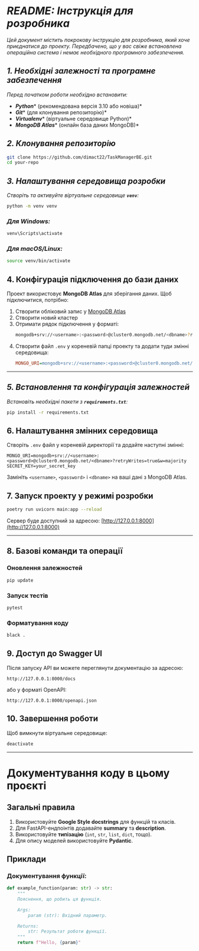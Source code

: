 # *README: Інструкція для розробника*

*Цей документ містить покрокову інструкцію для розробника, який хоче приєднатися до проекту. Передбачено, що у вас свіже встановлена операційна система і немає необхідного програмного забезпечення.*

## *1. Необхідні залежності та програмне забезпечення*

*Перед початком роботи необхідно встановити:*

- ***Python**** (рекомендована версія 3.10 або новіша)*
- ***Git**** (для клонування репозиторію)*
- ***Virtualenv**** (віртуальне середовище Python)*
- ***MongoDB Atlas**** (онлайн база даних MongoDB)*

## *2. Клонування репозиторію*

```bash
git clone https://github.com/dimact22/TaskManagerBE.git
cd your-repo
```

## *3. Налаштування середовища розробки*

*Створіть та активуйте віртуальне середовище **`venv`**:*

```bash
python -m venv venv
```

### ***Для Windows:***

```bash
venv\Scripts\activate
```

### ***Для macOS/Linux:***

```bash
source venv/bin/activate
```

## 4. Конфігурація підключення до бази даних

Проект використовує **MongoDB Atlas** для зберігання даних. Щоб підключитися, потрібно:
1. Створити обліковий запис у [MongoDB Atlas](https://www.mongodb.com/atlas)
2. Створити новий кластер
3. Отримати рядок підключення у форматі:
   ```sh
   mongodb+srv://<username>:<password>@cluster0.mongodb.net/<dbname>?retryWrites=true&w=majority
   ```
4. Створити файл `.env` у кореневій папці проекту та додати туди змінні середовища:
   ```ini
   MONGO_URI=mongodb+srv://<username>:<password>@cluster0.mongodb.net/<dbname>?retryWrites=true&w=majority
   ```

---

## *5. Встановлення та конфігурація залежностей*

*Встановіть необхідні пакети з **`requirements.txt`**:*

```bash
pip install -r requirements.txt
```

## 6. Налаштування змінних середовища

Створіть `.env` файл у кореневій директорії та додайте наступні змінні:

```
MONGO_URI=mongodb+srv://<username>:<password>@cluster0.mongodb.net/<dbname>?retryWrites=true&w=majority
SECRET_KEY=your_secret_key
```

Замініть `<username>`, `<password>` і `<dbname>` на ваші дані з MongoDB Atlas.

## 7. Запуск проекту у режимі розробки

```sh
poetry run uvicorn main:app --reload
```

Сервер буде доступний за адресою: [http://127.0.0.1:8000](http://127.0.0.1:8000)

---

## 8. Базові команди та операції

### Оновлення залежностей
```sh
pip update
```

### Запуск тестів
```sh
pytest
```

### Форматування коду
```sh
black .
```

## 9. Доступ до Swagger UI

Після запуску API ви можете переглянути документацію за адресою:

```
http://127.0.0.1:8000/docs
```

або у форматі OpenAPI:

```
http://127.0.0.1:8000/openapi.json
```

## 10. Завершення роботи

Щоб вимкнути віртуальне середовище:

```bash
deactivate
```

---

# Документування коду в цьому проєкті

## Загальні правила
1. Використовуйте **Google Style docstrings** для функцій та класів.
2. Для FastAPI-ендпоінтів додавайте **summary** та **description**.
3. Використовуйте **типізацію** (`int`, `str`, `list`, `dict`, тощо).
4. Для опису моделей використовуйте **Pydantic**.

## Приклади

### Документування функції:
```python
def example_function(param: str) -> str:
    """
    Пояснення, що робить ця функція.

    Args:
        param (str): Вхідний параметр.

    Returns:
        str: Результат роботи функції.
    """
    return f"Hello, {param}"
